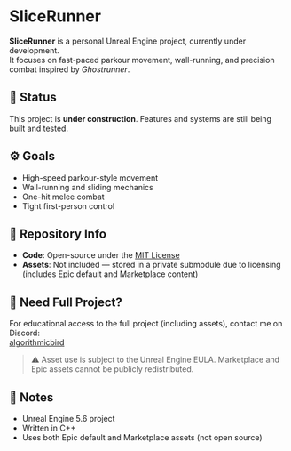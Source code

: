 # SliceRunner

**SliceRunner** is a personal Unreal Engine project, currently under development.  
It focuses on fast-paced parkour movement, wall-running, and precision combat inspired by *Ghostrunner*.

## 🚧 Status

This project is **under construction**. Features and systems are still being built and tested.

## ⚙️ Goals

- High-speed parkour-style movement  
- Wall-running and sliding mechanics  
- One-hit melee combat  
- Tight first-person control  

## 📂 Repository Info

- **Code**: Open-source under the [MIT License](LICENSE)  
- **Assets**: Not included — stored in a private submodule due to licensing (includes Epic default and Marketplace content)

## 🔐 Need Full Project?

For educational access to the full project (including assets), contact me on Discord:  
[algorithmicbird](https://discord.com/users/1312254176503402517)

> ⚠️ Asset use is subject to the Unreal Engine EULA. Marketplace and Epic assets cannot be publicly redistributed.

## 📌 Notes

- Unreal Engine 5.6 project  
- Written in C++  
- Uses both Epic default and Marketplace assets (not open source)
